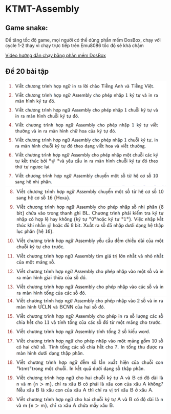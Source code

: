 # KTMT-Assembly

## Game snake:
Để tăng tốc độ game, mọi người có thể dùng phần mềm DosBox, chạy với cycle 1-2 thay vì chạy trực tiếp trên Emu8086 tốc độ sẽ khá chậm

[Video hướng dẫn chạy bằng phần mềm DosBox](https://www.youtube.com/watch?v=i3lP4UWLQnM)

## Đề 20 bài tập

![db1](imgs/db1.png)
![db2](imgs/db2.png)
![db3](imgs/db3.png)

